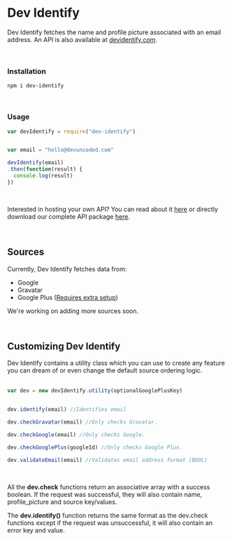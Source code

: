# Dev Identify
Dev Identify fetches the name and profile picture associated with an email address. An API is also available at [devidentify.com](https://devidentify.com).

<br />

### Installation

    npm i dev-identify

<br />    

### Usage

   ```javascript
   var devIdentify = require("dev-identify")


   var email = "hello@devuncoded.com"

   devIdentify(email)
   .then(function(result) {
     console.log(result)
   })
```
<br />

Interested in hosting your own API? You can read about it [here](https://github.com/DevUncoded/dev-identify/wiki/Replicating-The-Whole-Dev-Identify-API) or directly download our complete API package [here](https://github.com/DevUncoded/dev-identify/releases).

<br />

## Sources
Currently, Dev Identify fetches data from:

 - Google
 - Gravatar
 - Google Plus ([Requires extra setup](https://github.com/DevUncoded/dev-identify/wiki/Configuring-Google-Plus))

We're working on adding more sources soon.


<br />

## Customizing Dev Identify

Dev Identify contains a utility class which you can use to create any feature you can dream of or even change the default source ordering logic.
<br /><br />

```javascript
var dev = new devIdentify.utility(optionalGooglePlusKey)


dev.identify(email) //Identifies email

dev.checkGravatar(email) //Only checks Gravatar.

dev.checkGoogle(email) //Only checks Google.

dev.checkGooglePlus(googleId) //Only checks Google Plus.

dev.validateEmail(email) //Validates email address format (BOOL)
```

 <br />   

 All the **dev.check** functions return an associative array with a success boolean.
 If the request was successful, they will also contain name, profile_picture and source key/values.
 <br />

 The **dev.identify()** function returns the same format as the dev.check functions except if the request was unsuccessful, it will also contain an error key and value.
